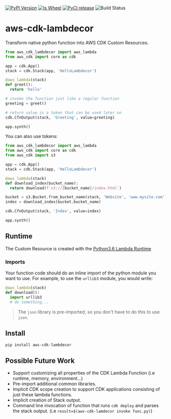 [![PyPI Version](http://img.shields.io/pypi/v/aws-cdk-lambdecor.svg)](https://pypi.org/project/aws-cdk-lambdecor/)
[![Is Wheel](https://img.shields.io/pypi/wheel/aws-cdk-lambdecor.svg?style=flat)](https://pypi.org/project/aws-cdk-lambdecor/)
[![PyCI release](https://img.shields.io/badge/pyci-release-brightgreen.svg)](https://github.com/iliapolo/aws-cdk-lambdecor)
![Build Status](https://github.com/iliapolo/aws-cdk-lambdecor/workflows/master/badge.svg)

# aws-cdk-lambdecor

Transform native python function into AWS CDK Custom Resources.

```python
from aws_cdk_lambdecor import aws_lambda
from aws_cdk import core as cdk

app = cdk.App()
stack = cdk.Stack(app, 'HelloLambdecor')

@aws_lambda(stack)
def greet():
  return 'hello'

# invoke the function just like a regular function
greeting = greet()

# return value is a token that can be used later on
cdk.CfnOutput(stack, 'Greeting', value=greeting)

app.synth()
```

You can also use tokens:

```python
from aws_cdk_lambdecor import aws_lambda
from aws_cdk import core as cdk
from aws_cdk import s3

app = cdk.App()
stack = cdk.Stack(app, 'HelloLambdecor')

@aws_lambda(stack)
def download_index(bucket_name):
  return download(f's3://{bucket_name}/index.html')

bucket = s3.Bucket.from_bucket_name(stack, 'Website', 'www.mysite.com')
index = download_index(bucket.bucket_name)

cdk.CfnOutput(stack, 'Index', value=index)

app.synth()
```

## Runtime

The Custom Resource is created with the [Python3.6 Lambda Runtime](https://docs.aws.amazon.com/lambda/latest/dg/lambda-runtimes.html)

### Imports

Your function code should do an inline import of the python module you want to use. For example, to use the `urllib3` module, you would write:

```python
@aws_lambda(stack)
def download():
  import urllib3
  # do something...
```

> The `json` library is pre-imported, so you don't have to do this to use `json`.

## Install

`pip install aws-cdk-lambdecor`

## Possible Future Work

- Support customizing all properties of the CDK Lambda Function (i.e runtime, memory, environment...)
- Pre-import additional common libraries.
- Implicit CDK scope creation to support CDK applications consisting of just these lambda functions.
- Implicit creation of Stack output.
- Command line invocation of function that runs `cdk deploy` and parses the stack output. (i.e `result=$(aws-cdk-lamdecor invoke func.py)`)